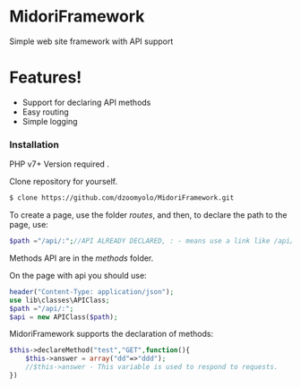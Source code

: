 # MidoriFramework


Simple web site framework with API support
# Features!

  - Support for declaring API methods
  - Easy routing
  - Simple logging

### Installation

PHP v7+ Version required .

Clone repository for yourself.

```sh
$ clone https://github.com/dzoomyolo/MidoriFramework.git
```

To create a page, use the folder *routes*,
and then, to declare the path to the page, use:
```php
$path ="/api/:";//API ALREADY DECLARED, : - means use a link like /api/foo/bar
```
Methods API are in the *methods* folder.

On the page with api you should use:
```php
header("Content-Type: application/json");
use lib\classes\APIClass;
$path ="/api/:";
$api = new APIClass($path);
```

MidoriFramework supports the declaration of methods:
```php
$this->declareMethod("test","GET",function(){
    $this->answer = array("dd"=>"ddd");
    //$this->answer - This variable is used to respond to requests.
})
```



